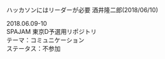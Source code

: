 ハッカソンにはリーダーが必要
酒井隆二郎(2018/06/10)
  
2018.06.09-10  
SPAJAM 東京D予選用リポジトリ  
テーマ：コミュニケーション  
ステータス：不参加  